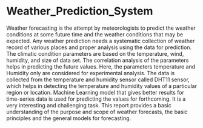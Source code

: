 # Weather_Prediction_System

Weather forecasting is the attempt by meteorologists to predict the weather conditions at some future time and the weather conditions that may be expected. Any weather prediction needs a systematic collection of weather record of various places and proper analysis using the data for prediction. The climatic condition parameters are based on the temperature, wind, humidity, and size of data set. The correlation analysis of the parameters helps in predicting the future values. Here, the parameters temperature and Humidity only are considered for experimental analysis. The data is collected from the temperature and humidity sensor called DHT11 sensor, which helps in detecting the temperature and humidity values of a particular region or location.   Machine Learning model that gives better results for time-series data is used for predicting the values for forthcoming. It is a very interesting and challenging task. This report provides a basic understanding of the purpose and scope of weather forecasts, the basic principles and the general models for forecasting.

